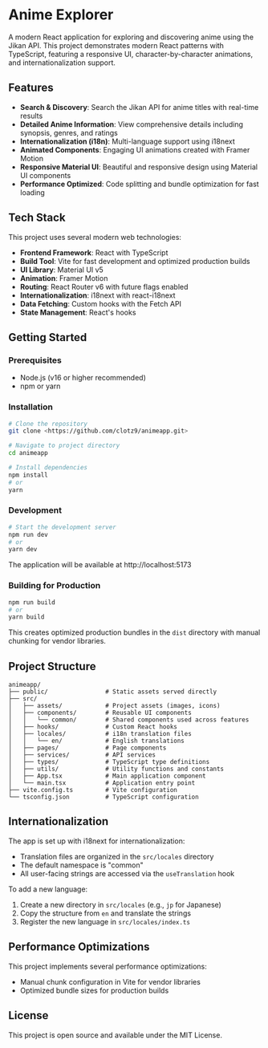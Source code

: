 # Anime Explorer

A modern React application for exploring and discovering anime using the Jikan API. This project demonstrates modern React patterns with TypeScript, featuring a responsive UI, character-by-character animations, and internationalization support.

## Features

- **Search & Discovery**: Search the Jikan API for anime titles with real-time results
- **Detailed Anime Information**: View comprehensive details including synopsis, genres, and ratings
- **Internationalization (i18n)**: Multi-language support using i18next
- **Animated Components**: Engaging UI animations created with Framer Motion
- **Responsive Material UI**: Beautiful and responsive design using Material UI components
- **Performance Optimized**: Code splitting and bundle optimization for fast loading

## Tech Stack

This project uses several modern web technologies:

- **Frontend Framework**: React with TypeScript
- **Build Tool**: Vite for fast development and optimized production builds
- **UI Library**: Material UI v5
- **Animation**: Framer Motion
- **Routing**: React Router v6 with future flags enabled
- **Internationalization**: i18next with react-i18next
- **Data Fetching**: Custom hooks with the Fetch API
- **State Management**: React's hooks

## Getting Started

### Prerequisites

- Node.js (v16 or higher recommended)
- npm or yarn

### Installation

```bash
# Clone the repository
git clone <https://github.com/clotz9/animeapp.git>

# Navigate to project directory
cd animeapp

# Install dependencies
npm install
# or
yarn
```

### Development

```bash
# Start the development server
npm run dev
# or
yarn dev
```

The application will be available at http://localhost:5173

### Building for Production

```bash
npm run build
# or
yarn build
```

This creates optimized production bundles in the `dist` directory with manual chunking for vendor libraries.

## Project Structure

```
animeapp/
├── public/                # Static assets served directly
├── src/
│   ├── assets/            # Project assets (images, icons)
│   ├── components/        # Reusable UI components
│   │   └── common/        # Shared components used across features
│   ├── hooks/             # Custom React hooks
│   ├── locales/           # i18n translation files
│   │   └── en/            # English translations
│   ├── pages/             # Page components
│   ├── services/          # API services
│   ├── types/             # TypeScript type definitions
│   ├── utils/             # Utility functions and constants
│   ├── App.tsx            # Main application component
│   └── main.tsx           # Application entry point
├── vite.config.ts         # Vite configuration
└── tsconfig.json          # TypeScript configuration
```

## Internationalization

The app is set up with i18next for internationalization:

- Translation files are organized in the `src/locales` directory
- The default namespace is "common"
- All user-facing strings are accessed via the `useTranslation` hook

To add a new language:

1. Create a new directory in `src/locales` (e.g., `jp` for Japanese)
2. Copy the structure from `en` and translate the strings
3. Register the new language in `src/locales/index.ts`

## Performance Optimizations

This project implements several performance optimizations:

- Manual chunk configuration in Vite for vendor libraries
- Optimized bundle sizes for production builds

## License

This project is open source and available under the MIT License.
